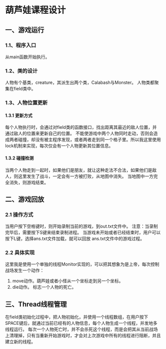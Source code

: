 # 葫芦娃课程设计

一、游戏运行
-------

### 1.1、程序入口

从main函数开始执行。

### 1.2、类的设计

人物有个基类，creature，其派生出两个类，Calabash与Monster。
人物类都聚集在field类中。

### 1.3、人物位置更新

#### 1.3.1 更新方式

每个人物执行时，会通过对field类的函数接口，找出距离其最近的敌人位置，并通过敌人的位置来更新自己的位置。
不能使游戏中两个人物同时走动，否则会造成两者碰撞，却没有被主程序发现，或者两者走到同一个格子里。所以我这里使用lock机制来实现，每次仅会有一个人物更新其位置信息。

#### 1.3.2 碰撞检测

当两个人物走到一起时，如果他们是朋友，就让这种走法不合法，如果他们是敌人，则这里发生了战斗，一定会有一方被打败，从地图中消失。
当地图中一方完全消失，则游戏结束。

二、游戏回放
-------

### 2.1 操作方式

当用户按下空格键时，则开始录制当前的游戏，到out.txt文件中。
注意：当录制完毕后，需要按下S键来结束录制进程。
当游戏未开始或者已经结束时，用户可以按下L键，选择ans.txt文件加载，就可以回放 ans.txt文件中的游戏过程。

### 2.2 具体实现

这里我是使用一个单独的线程Monitor实现的，可以把其想象为是上帝，每次控制战场发生一个动作：
1. move动作。葫芦娃或者小怪从一个坐标走到另一个坐标。
2. die动作。 标志一个人物的死亡。

三、Thread线程管理
-------

在field类初始化过程中，把人物初始化，并使用一个线程数组，在用户按下SPACE键后，就通过当前已经有的人物信息，每个人物生成一个线程，并发地多线程运行。
每次一个人物死亡时，并不会杀死这个线程，而是会把其从当前战场上清理掉，只有当重新开始游戏时，才会对上次游戏中所有的线程进行阻断，并且建立新的线程。
